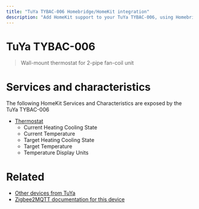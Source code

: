```yaml
---
title: "TuYa TYBAC-006 Homebridge/HomeKit integration"
description: "Add HomeKit support to your TuYa TYBAC-006, using Homebridge, Zigbee2MQTT and homebridge-z2m."
---
```

<!---
This file has been GENERATED using src/docgen/docgen.ts
DO NOT EDIT THIS FILE MANUALLY!
-->
# TuYa TYBAC-006
> Wall-mount thermostat for 2-pipe fan-coil unit


# Services and characteristics
The following HomeKit Services and Characteristics are exposed by
the TuYa TYBAC-006

* [Thermostat](../../climate.md)
  * Current Heating Cooling State
  * Current Temperature
  * Target Heating Cooling State
  * Target Temperature
  * Temperature Display Units


# Related
* [Other devices from TuYa](../index.md#tuya)
* [Zigbee2MQTT documentation for this device](https://www.zigbee2mqtt.io/devices/TYBAC-006.html)